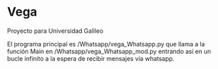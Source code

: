 Vega
====

Proyecto para Universidad Galileo

El programa principal es /Whatsapp/vega_Whatsapp.py que llama a la
función Main en /Whatsapp/vega_Whatsapp_mod.py entrando así en un
bucle infinito a la espera de recibir mensajes vía whatsapp.

